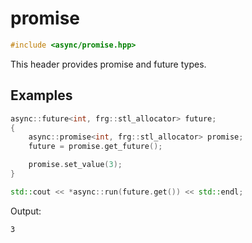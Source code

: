 # promise

```cpp
#include <async/promise.hpp>
```

This header provides promise and future types.

## Examples

```cpp
async::future<int, frg::stl_allocator> future;
{
	async::promise<int, frg::stl_allocator> promise;
	future = promise.get_future();

	promise.set_value(3);
}

std::cout << *async::run(future.get()) << std::endl;
```

Output:
```
3
```
